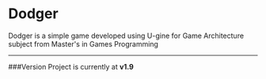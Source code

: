 # Dodger
Dodger is a simple game developed using U-gine for Game Architecture subject from Master's in Games Programming
___

###Version
Project is currently at **v1.9**
